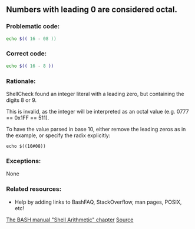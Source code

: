 ## Numbers with leading 0 are considered octal.

### Problematic code:

```sh
echo $(( 16 - 08 ))
```

### Correct code:

```sh
echo $(( 16 - 8 ))
```
### Rationale:

ShellCheck found an integer literal with a leading zero, but containing the digits 8 or 9.

This is invalid, as the integer will be interpreted as an octal value (e.g. 0777 == 0x1FF == 511).

To have the value parsed in base 10, either remove the leading zeros as in the example, or specify the radix explicitly:

    echo $((10#08)) 

### Exceptions:

None

### Related resources:

* Help by adding links to BashFAQ, StackOverflow, man pages, POSIX, etc!

[The BASH manual "Shell Arithmetic" chapter](https://www.gnu.org/software/bash/manual/html_node/Shell-Arithmetic.html)
[Source](https://github.com/koalaman/shellcheck/wiki/SC2080)

